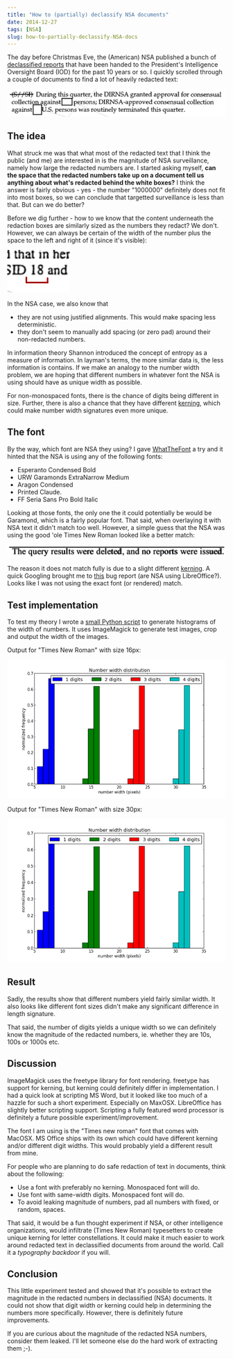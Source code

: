 ```yaml
---
title: "How to (partially) declassify NSA documents"
date: 2014-12-27
tags: [NSA]
slug: how-to-partially-declassify-NSA-docs
---
```

The day before Christmas Eve, the (American) NSA published a bunch of
[declassified
reports](https://www.nsa.gov/public_info/declass/IntelligenceOversightBoard.shtml)
that have been handed to the President's Intelligence Oversight Board
(IOD) for the past 10 years or so. I quickly scrolled through a couple
of documents to find a lot of heavily redacted text:

![Redacted text.](redacted-text.png)

The idea
--------

What struck me was that what most of the redacted text that I think the
public (and me) are interested in is the magnitude of NSA surveillance,
namely how large the redacted numbers are. I started asking myself,
**can the space that the redacted numbers take up on a document tell us
anything about what's redacted behind the white boxes?** I think the
answer is fairly obvious - yes - the number "1000000" definitely does
not fit into most boxes, so we can conclude that targetted surveillance
is less than that. But can we do better?

Before we dig further - how to we know that the content underneath the
redaction boxes are similarly sized as the numbers they redact? We
don't. However, we can always be certain of the width of the number plus
the space to the left and right of it (since it's visible):

![Known width.](number-width.png)

In the NSA case, we also know that

-   they are not using justified alignments. This would make spacing
    less deterministic.
-   they don't seem to manually add spacing (or zero pad) around their
    non-redacted numbers.

In information theory Shannon introduced the concept of entropy as a
measure of information. In layman's terms, the more similar data is, the
less information is contains. If we make an analogy to the number width
problem, we are hoping that different numbers in whatever font the NSA
is using should have as unique width as possible.

For non-monospaced fonts, there is the chance of digits being different
in size. Further, there is also a chance that they have different
[kerning](http://en.wikipedia.org/wiki/Kerning), which could make number
width signatures even more unique.

The font
--------

By the way, which font are NSA they using? I gave
[WhatTheFont](https://www.myfonts.com/WhatTheFont/) a try and it hinted
that the NSA is using any of the following fonts:

-   Esperanto Condensed Bold
-   URW Garamonds ExtraNarrow Medium
-   Aragon Condensed
-   Printed Claude.
-   FF Seria Sans Pro Bold Italic

Looking at those fonts, the only one the it could potentially be would
be Garamond, which is a fairly popular font. That said, when overlaying
it with NSA text it didn't match too well. However, a simple guess that
the NSA was using the good 'ole Times New Roman looked like a better
match:

![Times New Roman overlay](overlay-nsa.png)

The reason it does not match fully is due to a slight different
[kerning](http://en.wikipedia.org/wiki/Kerning). A quick Googling
brought me to
[this](https://www.libreoffice.org/bugzilla/show_bug.cgi?id=72546) bug
report (are NSA using LibreOffice?). Looks like I was not using the
exact font (or rendered) match.

Test implementation
-------------------

To test my theory I wrote a [small Python
script](https://gist.github.com/JensRantil/7cd230367dbb35027a8a) to
generate histograms of the width of numbers. It uses ImageMagick to
generate test images, crop and output the width of the images.

Output for "Times New Roman" with size 16px:

![Distribution of number widths with Times New Roman, 16px.](number_distributions.png)

Output for "Times New Roman" with size 30px:

![Distribution of number widths with Times New Roman, 30px.](number_distributions_30px.png)

Result
------

Sadly, the results show that different numbers yield fairly similar
width. It also looks like different font sizes didn't make any
significant difference in length signature.

That said, the number of digits yields a unique width so we can
definitely know the magnitude of the redacted numbers, ie. whether they
are 10s, 100s or 1000s etc.

Discussion
----------

ImageMagick uses the freetype library for font rendering. freetype has
support for kerning, but kerning could definitely differ in
implementation. I had a quick look at scripting MS Word, but it looked
like too much of a hazzle for such a short experiment. Especially on
MaxOSX. LibreOffice has slightly better scripting support. Scripting a
fully featured word processor is definitely a future possible
experiment/improvement.

The font I am using is the "Times new roman" font that comes with
MacOSX. MS Office ships with its own which could have different kerning
and/or different digit widths. This would probably yield a different
result from mine.

For people who are planning to do safe redaction of text in documents,
think about the following:

-   Use a font with preferably no kerning. Monospaced font will do.
-   Use font with same-width digits. Monospaced font will do.
-   To avoid leaking magnitude of numbers, pad all numbers with fixed,
    or random, spaces.

That said, it would be a fun thought experiment if NSA, or other
intelligence organizations, would infiltrate (Times New Roman)
typesetters to create unique kerning for letter constellations. It could
make it much easier to work around redacted text in declassified
documents from around the world. Call it a *typography backdoor* if you
will.

Conclusion
----------

This little experiment tested and showed that it's possible to extract
the magnitude in the redacted numbers in declassified (NSA) documents.
It could not show that digit width or kerning could help in determining
the numbers more specifically. However, there is definitely future
improvements.

If you are curious about the magnitude of the redacted NSA numbers,
consider them leaked. I'll let someone else do the hard work of
extracting them ;-).

